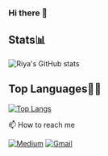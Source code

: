 ### Hi there 👋

## Stats📊
![Riya's GitHub stats](https://github-readme-stats.vercel.app/api?username=rdorkadi&show_icons=true&theme=transparent)

## Top Languages🧑‍💻
[![Top Langs](https://github-readme-stats.vercel.app/api/top-langs/?username=rdorkadi)](https://github.com/rdorkadi/github-readme-stats)

📫 How to reach me

[![Medium](https://img.shields.io/badge/Medium-000000?style=for-the-badge&logo=Medium&logoColor=white)](https://medium.com/@rdorkadi1998)
[![Gmail](https://img.shields.io/badge/Gmail-EA4335?style=for-the-badge&logo=Gmail&logoColor=white)](rdorkadi1998@gmail.com)
